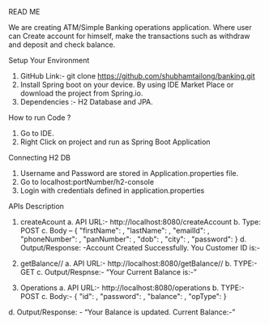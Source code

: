 READ ME

We are creating ATM/Simple Banking operations application. Where user can Create account for himself, make the transactions such as withdraw and deposit and check balance.

Setup Your Environment
1. GitHub Link:- git clone https://github.com/shubhamtailong/banking.git
2. Install Spring boot on your device. By using IDE Market Place or download the project from Spring.io.
3.  Dependencies :- H2 Database and JPA.

How to run Code ?
1. Go to IDE.
2. Right Click on project and run as Spring Boot Application

Connecting H2 DB
1. Username and Password are stored in Application.properties file.
2. Go to localhost:portNumber/h2-console
3. Login with credentials defined in application.properties

APIs Description
1.	createAcount
a.	API URL:- http://localhost:8080/createAccount
b.	Type: POST
c.	Body –
{
    "firstName": <String>,
    "lastName": <String>,
    "emailId": <String>,
    "phoneNumber": <int>,
    "panNumber": <String>,
    "dob": <String>,
    "city": <String>,
    "password": <String>
}
d.	Output/Response: -Account Created Successfully. You Customer ID is:-<CustomerID>

2.	getBalance/<customerId>/<Password>
a.	API  URL:- http://localhost:8080/getBalance/<customer>/<pass>
b.	TYPE:-  GET
c.	Output/Respnse:- “Your Current Balance is:-”<Balance>

3.	Operations
a.	API URL:- http://localhost:8080/operations
b.	TYPE:- POST
c.	Body:- 
{
    "id": <int>,
    "password": <String>,
    "balance": <Double>,
    "opType": <String>
}

d.	Output/Response: - “Your Balance is updated. Current Balance:-”<Balance>


